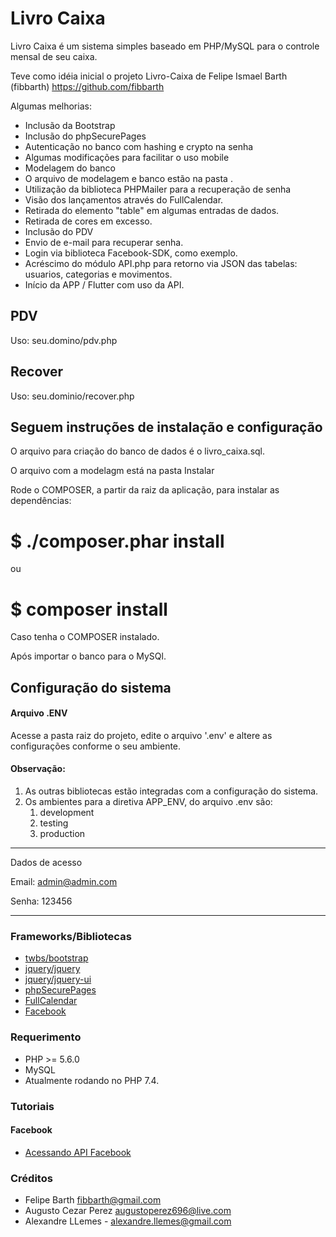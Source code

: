 # Livro Caixa 

Livro Caixa é um sistema simples baseado em PHP/MySQL para o controle mensal de seu caixa.

Teve como idéia inicial o projeto Livro-Caixa de Felipe Ismael Barth (fibbarth)
https://github.com/fibbarth

Algumas melhorias:
* Inclusão da Bootstrap
* Inclusão do phpSecurePages
* Autenticação no banco com hashing e crypto na senha
* Algumas modificações para facilitar o uso mobile
* Modelagem do banco
* O arquivo de modelagem e banco estão na pasta <Instalar>.
* Utilização da biblioteca PHPMailer para a recuperação de senha
* Visão dos lançamentos através do FullCalendar.
* Retirada do elemento "table" em algumas entradas de dados.
* Retirada de cores em excesso.
* Inclusão do PDV
* Envio de e-mail para recuperar senha.
* Login via biblioteca Facebook-SDK, como exemplo.
* Acréscimo do módulo API.php para retorno via JSON das tabelas: usuarios, categorias e movimentos.
* Início da APP / Flutter com uso da API.

## PDV

Uso: seu.domino/pdv.php

## Recover

Uso: seu.dominio/recover.php


﻿Seguem instruções de instalação e configuração
----------------------------------------------

O arquivo para criação do banco de dados é o livro_caixa.sql.

O arquivo com a modelagm está na pasta Instalar

Rode o COMPOSER, a partir da raiz da aplicação, para instalar as dependências:

# $ ./composer.phar install

ou

# $ composer install

Caso tenha o COMPOSER instalado.


Após importar o banco para o MySQl.

## Configuração do sistema
#### Arquivo .ENV

Acesse a pasta raiz do projeto, edite o arquivo '.env' e altere as configurações conforme o seu ambiente.

#### Observação: 

1. As outras bibliotecas estão integradas com a configuração do sistema.
2. Os ambientes para a diretiva APP_ENV, do arquivo .env são:
   1. development
   2. testing
   3. production

---------------------------------------

Dados de acesso

Email: admin@admin.com

Senha: 123456

---------------------------------------

### Frameworks/Bibliotecas
* [twbs/bootstrap](https://github.com/twbs/bootstrap) 
* [jquery/jquery](https://github.com/jquery/jquery) 
* [jquery/jquery-ui](https://github.com/jquery/jquery-ui) 
* [phpSecurePages](http://www.phpsecurepages.com/) 
* [FullCalendar](http://fullcalendar.io) 
* [Facebook](https://developers.facebook.com) 

### Requerimento
* PHP >= 5.6.0
* MySQL
* Atualmente rodando no PHP 7.4.

### Tutoriais
#### Facebook
* [Acessando API Facebook](https://imasters.com.br/back-end/acessando-api-facebook-em-php-com-o-php-graph-sdk)

### Créditos
* Felipe Barth fibbarth@gmail.com
* Augusto Cezar Perez augustoperez696@live.com
* Alexandre LLemes - alexandre.llemes@gmail.com

